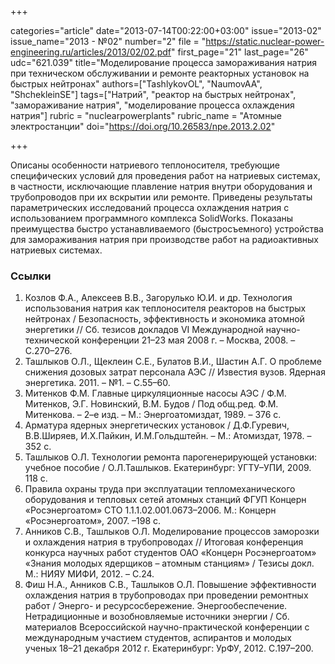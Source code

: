 +++

categories="article"
date="2013-07-14T00:22:00+03:00"
issue="2013-02"
issue_name="2013 - №02"
number="2"
file = "https://static.nuclear-power-engineering.ru/articles/2013/02/02.pdf"
first_page="21"
last_page="26"
udc="621.039"
title="Моделирование процесса замораживания натрия при техническом обслуживании и ремонте реакторных установок на быстрых нейтронах"
authors=["TashlykovOL", "NaumovAA", "ShchekleinSE"]
tags=["Натрий", "реактор на быстрых нейтронах", "замораживание натрия", "моделирование процесса охлаждения натрия"]
rubric = "nuclearpowerplants"
rubric_name = "Aтомные электростанции"
doi="https://doi.org/10.26583/npe.2013.2.02"

+++

Описаны особенности натриевого теплоносителя, требующие специфических условий для проведения работ на натриевых системах, в частности, исключающие плавление натрия внутри оборудования и трубопроводов при их вскрытии или ремонте. Приведены результаты параметрических исследований процесса охлаждения натрия с использованием программного комплекса SolidWorks. Показаны преимущества быстро устанавливаемого (быстросъемного) устройства для замораживания натрия при производстве работ на радиоактивных натриевых системах.

### Ссылки

1. Козлов Ф.А., Алексеев В.В., Загорулько Ю.И. и др. Технология использования натрия как теплоносителя реакторов на быстрых нейтронах / Безопасность, эффективность и экономика атомной энергетики // Сб. тезисов докладов VI Международной научно-технической конференции 21–23 мая 2008 г. – Москва, 2008. – С.270–276.
2. Ташлыков О.Л., Щеклеин С.Е., Булатов В.И., Шастин А.Г. О проблеме снижения дозовых затрат персонала АЭС // Известия вузов. Ядерная энергетика. 2011. – №1. – С.55–60.
3. Митенков Ф.М. Главные циркуляционные насосы АЭС / Ф.М. Митенков, Э.Г. Новинский, В.М. Будов / Под общ.ред. Ф.М. Митенкова. – 2–е изд. – М.: Энергоатомиздат, 1989. – 376 с.
4. Арматура ядерных энергетических установок / Д.Ф.Гуревич, В.В.Ширяев, И.Х.Пайкин, И.М.Гольдштейн. – М.: Атомиздат, 1978. –352 с.
5. Ташлыков О.Л. Технологии ремонта парогенерирующей установки: учебное пособие / О.Л.Ташлыков. Екатеринбург: УГТУ–УПИ, 2009. 118 с.
6. Правила охраны труда при эксплуатации тепломеханического оборудования и тепловых сетей атомных станций ФГУП Концерн «Росэнергоатом» СТО 1.1.1.02.001.0673–2006. М.: Концерн «Росэнергоатом», 2007. –198 с.
7. Анников С.В., Ташлыков О.Л. Моделирование процессов заморозки и охлаждения натрия в трубопроводах // Итоговая конференция конкурса научных работ студентов ОАО «Концерн Росэнергоатом» «Знания молодых ядерщиков – атомным станциям» / Тезисы докл. М.: НИЯУ МИФИ, 2012. – С.24.
8. Фиш Н.А., Анников С.В., Ташлыков О.Л. Повышение эффективности охлаждения натрия в трубопроводах при проведении ремонтных работ / Энерго- и ресурсосбережение. Энергообеспечение. Нетрадиционные и возобновляемые источники энергии / Сб. материалов Всероссийской научно-практической конференции с международным участием студентов, аспирантов и молодых ученых 18–21 декабря 2012 г. Екатеринбург: УрФУ, 2012. С.197–200.